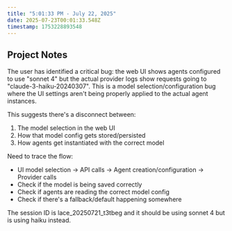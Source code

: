 ```yaml
---
title: "5:01:33 PM - July 22, 2025"
date: 2025-07-23T00:01:33.548Z
timestamp: 1753228893548
---
```


## Project Notes

The user has identified a critical bug: the web UI shows agents configured to use "sonnet 4" but the actual provider logs show requests going to "claude-3-haiku-20240307". This is a model selection/configuration bug where the UI settings aren't being properly applied to the actual agent instances.

This suggests there's a disconnect between:
1. The model selection in the web UI
2. How that model config gets stored/persisted 
3. How agents get instantiated with the correct model

Need to trace the flow:
- UI model selection → API calls → Agent creation/configuration → Provider calls
- Check if the model is being saved correctly
- Check if agents are reading the correct model config
- Check if there's a fallback/default happening somewhere

The session ID is lace_20250721_t3tbeg and it should be using sonnet 4 but is using haiku instead.
